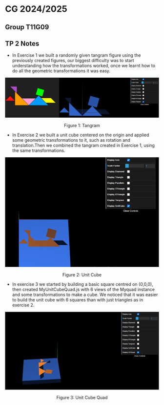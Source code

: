 # CG 2024/2025

## Group T11G09

## TP 2 Notes

- In Exercise 1 we built a randomly given tangram figure using the previously created figures, our biggest difficulty was to start understanding how the transformations worked, once we learnt how to do all the geometric transformations it was easy.

![Tangram](screenshots/G-t11g09-tp2-1-tangram.PNG)
<p align="center">Figure 1: Tangram</p>

- In Exercise 2 we built a unit cube centered on the origin and applied some geometric transformations to it, such as rotation and translation.Then we combined the tangram created in Exercise 1, using the same transformations.

![Unit Cube](screenshots/G-t11g09-tp2-2-UnitCube.PNG)
<p align="center">Figure 2: Unit Cube</p>

- In exercise 3 we started by building a basic square centred on (0,0,0), then created MyUnitCubeQuad.js with 6 views of the Myquad instance and some transformations to make a cube. We noticed that it was easier to build the unit cube with 6 squares than with just triangles as in exercise 2.

![Unit Cube Quad](screenshots/G-t11g09-tp2-3-UnitCubeQuad.PNG)
<p align="center">Figure 3: Unit Cube Quad</p>
